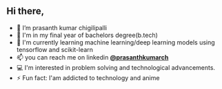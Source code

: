 ## Hi there,
- 👋 I’m prasanth kumar chigilipalli
- 🎒 I'm in my final year of bachelors degree(b.tech)
- 🌱 I'm currently learning machine learning/deep learning models using tensorflow and scikit-learn
- 📫 you can reach me on linkedin [**@prasanthkumarch**](https://www.linkedin.com/in/prasanthkumarch/)
- 💻 I'm interested in problem solving and technological advancements.
- ⚡ Fun fact: I'am addicted to technology and anime
